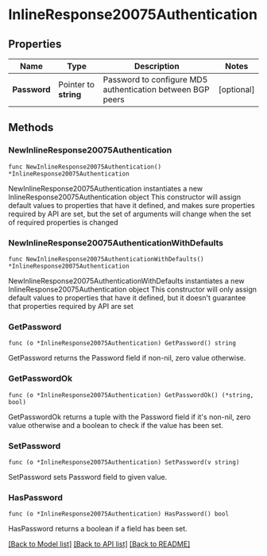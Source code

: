 # InlineResponse20075Authentication

## Properties

Name | Type | Description | Notes
------------ | ------------- | ------------- | -------------
**Password** | Pointer to **string** | Password to configure MD5 authentication between BGP peers | [optional] 

## Methods

### NewInlineResponse20075Authentication

`func NewInlineResponse20075Authentication() *InlineResponse20075Authentication`

NewInlineResponse20075Authentication instantiates a new InlineResponse20075Authentication object
This constructor will assign default values to properties that have it defined,
and makes sure properties required by API are set, but the set of arguments
will change when the set of required properties is changed

### NewInlineResponse20075AuthenticationWithDefaults

`func NewInlineResponse20075AuthenticationWithDefaults() *InlineResponse20075Authentication`

NewInlineResponse20075AuthenticationWithDefaults instantiates a new InlineResponse20075Authentication object
This constructor will only assign default values to properties that have it defined,
but it doesn't guarantee that properties required by API are set

### GetPassword

`func (o *InlineResponse20075Authentication) GetPassword() string`

GetPassword returns the Password field if non-nil, zero value otherwise.

### GetPasswordOk

`func (o *InlineResponse20075Authentication) GetPasswordOk() (*string, bool)`

GetPasswordOk returns a tuple with the Password field if it's non-nil, zero value otherwise
and a boolean to check if the value has been set.

### SetPassword

`func (o *InlineResponse20075Authentication) SetPassword(v string)`

SetPassword sets Password field to given value.

### HasPassword

`func (o *InlineResponse20075Authentication) HasPassword() bool`

HasPassword returns a boolean if a field has been set.


[[Back to Model list]](../README.md#documentation-for-models) [[Back to API list]](../README.md#documentation-for-api-endpoints) [[Back to README]](../README.md)


